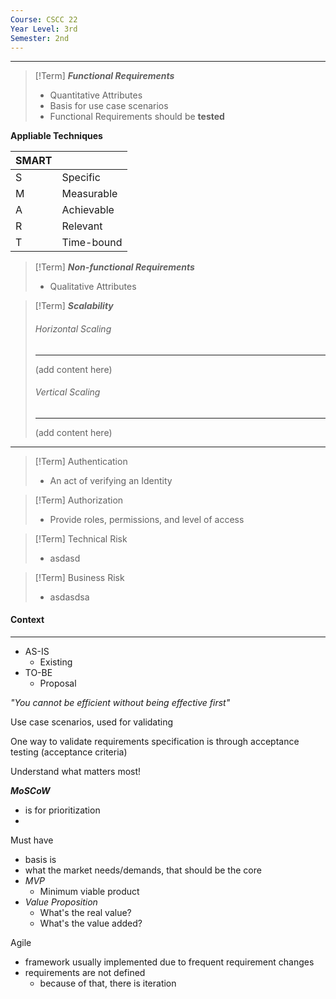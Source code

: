 ```yaml
---
Course: CSCC 22
Year Level: 3rd
Semester: 2nd
---
```

---

> [!Term] ***Functional Requirements***
> - Quantitative Attributes
> - Basis for use case scenarios
> - Functional Requirements should be **tested** 

**Appliable Techniques**

| SMART |            |
| ----- | ---------- |
| S     | Specific   |
| M     | Measurable |
| A     | Achievable |
| R     | Relevant   |
| T     | Time-bound |

> [!Term] ***Non-functional Requirements***
> - Qualitative Attributes

> [!Term] ***Scalability***
> ###### Horizontal Scaling
> ---
> (add content here)
> ###### Vertical Scaling
> ---
> (add content here)
****

> [!Term] Authentication
> - An act of verifying an Identity

> [!Term] Authorization
>  - Provide roles, permissions, and level of access

> [!Term] Technical Risk
> - asdasd

> [!Term] Business Risk
> - asdasdsa

#### Context
---
- AS-IS
	- Existing
- TO-BE
	- Proposal

*"You cannot be efficient without being effective first"*


Use case scenarios, used for validating

One way to validate requirements specification is through acceptance testing (acceptance criteria)

Understand what matters most!


***MoSCoW***
- is for prioritization
- 

Must have
- basis is 
- what the market needs/demands, that should be the core
- *MVP*
	- Minimum viable product
- *Value Proposition*
	- What's the real value?
	- What's the value added?

Agile
 - framework usually implemented due to frequent requirement changes
 - requirements are not defined
	 - because of that, there is iteration


